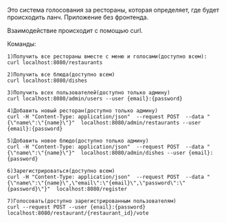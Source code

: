 Это система голосования за рестораны, которая определяет, где будет происходить ланч. Приложение без фронтенда.

Взаимодействие происходит с помощью curl.

Команды:

    1)Получить все рестораны вместе с меню и голосами(доступно всем):
    curl localhost:8080/restaurants 

    2)Получить все блюда(доступно всем)
    curl localhost:8080/dishes

    3)Получить всех пользователей(доступно только админу)
    curl localhost:8080/admin/users --user {email}:{password}

    4)Добавить новый ресторан(доступно только админу)
    curl -H "Content-Type: application/json"  --request POST  --data "{\"name\":\"{name}\"}"  localhost:8080/admin/restaurants --user {email}:{password}

    5)Добавить новое блюдо(доступно только админу)
    curl -H "Content-Type: application/json"  --request POST  --data "{\"name\":\"{name}\"}"  localhost:8080/admin/dishes --user {email}:{password}
    
    6)Зарегистрироваться(доступно всем)
    curl -H "Content-Type: application/json"  --request POST  --data "{\"name\":\"{name}\",\"email\":\"{email}\",\"password\":\"{password}\"}"  localhost:8080/register

    7)Голосовать(доступно зарегистрированным пользователям)
    curl --request POST --user {enail}:{password}  localhost:8080/restaurant/{restaurant_id}/vote